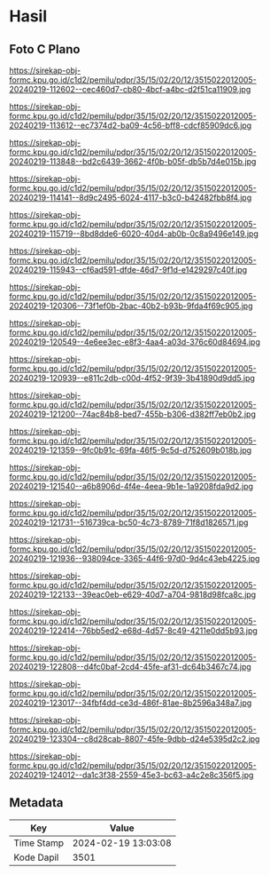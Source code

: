 # Hasil

## Foto C Plano

https://sirekap-obj-formc.kpu.go.id/c1d2/pemilu/pdpr/35/15/02/20/12/3515022012005-20240219-112602--cec460d7-cb80-4bcf-a4bc-d2f51ca11909.jpg

https://sirekap-obj-formc.kpu.go.id/c1d2/pemilu/pdpr/35/15/02/20/12/3515022012005-20240219-113612--ec7374d2-ba09-4c56-bff8-cdcf85909dc6.jpg

https://sirekap-obj-formc.kpu.go.id/c1d2/pemilu/pdpr/35/15/02/20/12/3515022012005-20240219-113848--bd2c6439-3662-4f0b-b05f-db5b7d4e015b.jpg

https://sirekap-obj-formc.kpu.go.id/c1d2/pemilu/pdpr/35/15/02/20/12/3515022012005-20240219-114141--8d9c2495-6024-4117-b3c0-b42482fbb8f4.jpg

https://sirekap-obj-formc.kpu.go.id/c1d2/pemilu/pdpr/35/15/02/20/12/3515022012005-20240219-115719--8bd8dde6-6020-40d4-ab0b-0c8a9496e149.jpg

https://sirekap-obj-formc.kpu.go.id/c1d2/pemilu/pdpr/35/15/02/20/12/3515022012005-20240219-115943--cf6ad591-dfde-46d7-9f1d-e1429297c40f.jpg

https://sirekap-obj-formc.kpu.go.id/c1d2/pemilu/pdpr/35/15/02/20/12/3515022012005-20240219-120306--73f1ef0b-2bac-40b2-b93b-9fda4f69c905.jpg

https://sirekap-obj-formc.kpu.go.id/c1d2/pemilu/pdpr/35/15/02/20/12/3515022012005-20240219-120549--4e6ee3ec-e8f3-4aa4-a03d-376c60d84694.jpg

https://sirekap-obj-formc.kpu.go.id/c1d2/pemilu/pdpr/35/15/02/20/12/3515022012005-20240219-120939--e811c2db-c00d-4f52-9f39-3b41890d9dd5.jpg

https://sirekap-obj-formc.kpu.go.id/c1d2/pemilu/pdpr/35/15/02/20/12/3515022012005-20240219-121200--74ac84b8-bed7-455b-b306-d382ff7eb0b2.jpg

https://sirekap-obj-formc.kpu.go.id/c1d2/pemilu/pdpr/35/15/02/20/12/3515022012005-20240219-121359--9fc0b91c-69fa-46f5-9c5d-d752609b018b.jpg

https://sirekap-obj-formc.kpu.go.id/c1d2/pemilu/pdpr/35/15/02/20/12/3515022012005-20240219-121540--a6b8906d-4f4e-4eea-9b1e-1a9208fda9d2.jpg

https://sirekap-obj-formc.kpu.go.id/c1d2/pemilu/pdpr/35/15/02/20/12/3515022012005-20240219-121731--516739ca-bc50-4c73-8789-71f8d1826571.jpg

https://sirekap-obj-formc.kpu.go.id/c1d2/pemilu/pdpr/35/15/02/20/12/3515022012005-20240219-121936--938094ce-3365-44f6-97d0-9d4c43eb4225.jpg

https://sirekap-obj-formc.kpu.go.id/c1d2/pemilu/pdpr/35/15/02/20/12/3515022012005-20240219-122133--39eac0eb-e629-40d7-a704-9818d98fca8c.jpg

https://sirekap-obj-formc.kpu.go.id/c1d2/pemilu/pdpr/35/15/02/20/12/3515022012005-20240219-122414--76bb5ed2-e68d-4d57-8c49-4211e0dd5b93.jpg

https://sirekap-obj-formc.kpu.go.id/c1d2/pemilu/pdpr/35/15/02/20/12/3515022012005-20240219-122808--d4fc0baf-2cd4-45fe-af31-dc64b3467c74.jpg

https://sirekap-obj-formc.kpu.go.id/c1d2/pemilu/pdpr/35/15/02/20/12/3515022012005-20240219-123017--34fbf4dd-ce3d-486f-81ae-8b2596a348a7.jpg

https://sirekap-obj-formc.kpu.go.id/c1d2/pemilu/pdpr/35/15/02/20/12/3515022012005-20240219-123304--c8d28cab-8807-45fe-9dbb-d24e5395d2c2.jpg

https://sirekap-obj-formc.kpu.go.id/c1d2/pemilu/pdpr/35/15/02/20/12/3515022012005-20240219-124012--da1c3f38-2559-45e3-bc63-a4c2e8c356f5.jpg


## Metadata

| Key        | Value               |
| ---------- | ------------------- |
| Time Stamp | 2024-02-19 13:03:08 |
| Kode Dapil | 3501                |



